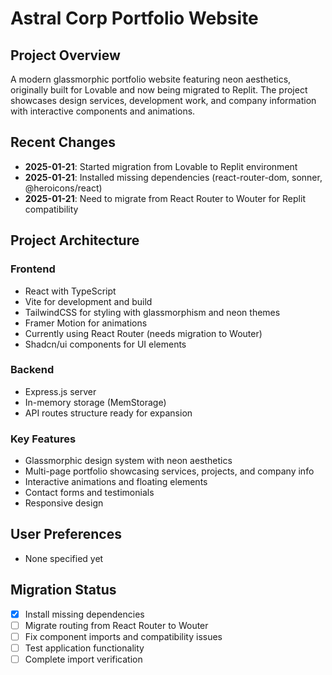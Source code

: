 # Astral Corp Portfolio Website

## Project Overview
A modern glassmorphic portfolio website featuring neon aesthetics, originally built for Lovable and now being migrated to Replit. The project showcases design services, development work, and company information with interactive components and animations.

## Recent Changes
- **2025-01-21**: Started migration from Lovable to Replit environment
- **2025-01-21**: Installed missing dependencies (react-router-dom, sonner, @heroicons/react)
- **2025-01-21**: Need to migrate from React Router to Wouter for Replit compatibility

## Project Architecture
### Frontend
- React with TypeScript
- Vite for development and build
- TailwindCSS for styling with glassmorphism and neon themes
- Framer Motion for animations
- Currently using React Router (needs migration to Wouter)
- Shadcn/ui components for UI elements

### Backend
- Express.js server
- In-memory storage (MemStorage)
- API routes structure ready for expansion

### Key Features
- Glassmorphic design system with neon aesthetics
- Multi-page portfolio showcasing services, projects, and company info
- Interactive animations and floating elements
- Contact forms and testimonials
- Responsive design

## User Preferences
- None specified yet

## Migration Status
- [x] Install missing dependencies
- [ ] Migrate routing from React Router to Wouter
- [ ] Fix component imports and compatibility issues
- [ ] Test application functionality
- [ ] Complete import verification